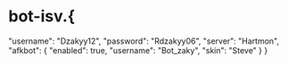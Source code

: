 # bot-isv.{
  "username": "Dzakyy12",
  "password": "Rdzakyy06",
  "server": "Hartmon",
  "afkbot": {
    "enabled": true,
    "username": "Bot_zaky",
    "skin": "Steve"
  }
}
